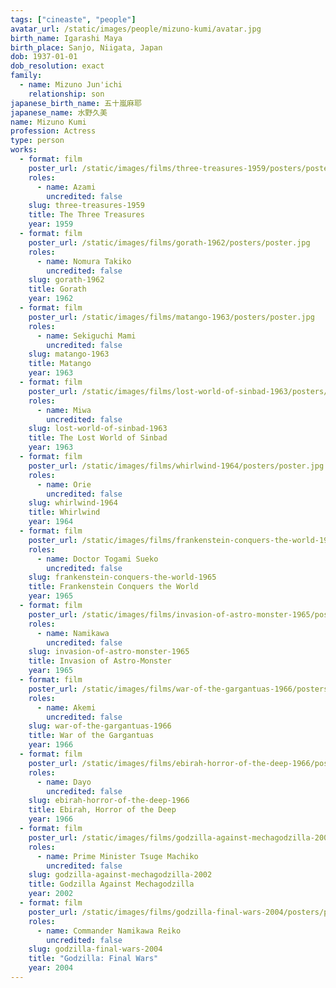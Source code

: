 ```yaml
---
tags: ["cineaste", "people"]
avatar_url: /static/images/people/mizuno-kumi/avatar.jpg
birth_name: Igarashi Maya
birth_place: Sanjo, Niigata, Japan
dob: 1937-01-01
dob_resolution: exact
family:
  - name: Mizuno Jun'ichi
    relationship: son
japanese_birth_name: 五十嵐麻耶
japanese_name: 水野久美
name: Mizuno Kumi
profession: Actress
type: person
works:
  - format: film
    poster_url: /static/images/films/three-treasures-1959/posters/poster.jpg
    roles:
      - name: Azami
        uncredited: false
    slug: three-treasures-1959
    title: The Three Treasures
    year: 1959
  - format: film
    poster_url: /static/images/films/gorath-1962/posters/poster.jpg
    roles:
      - name: Nomura Takiko
        uncredited: false
    slug: gorath-1962
    title: Gorath
    year: 1962
  - format: film
    poster_url: /static/images/films/matango-1963/posters/poster.jpg
    roles:
      - name: Sekiguchi Mami
        uncredited: false
    slug: matango-1963
    title: Matango
    year: 1963
  - format: film
    poster_url: /static/images/films/lost-world-of-sinbad-1963/posters/poster.jpg
    roles:
      - name: Miwa
        uncredited: false
    slug: lost-world-of-sinbad-1963
    title: The Lost World of Sinbad
    year: 1963
  - format: film
    poster_url: /static/images/films/whirlwind-1964/posters/poster.jpg
    roles:
      - name: Orie
        uncredited: false
    slug: whirlwind-1964
    title: Whirlwind
    year: 1964
  - format: film
    poster_url: /static/images/films/frankenstein-conquers-the-world-1965/posters/poster.jpg
    roles:
      - name: Doctor Togami Sueko
        uncredited: false
    slug: frankenstein-conquers-the-world-1965
    title: Frankenstein Conquers the World
    year: 1965
  - format: film
    poster_url: /static/images/films/invasion-of-astro-monster-1965/posters/poster.jpg
    roles:
      - name: Namikawa
        uncredited: false
    slug: invasion-of-astro-monster-1965
    title: Invasion of Astro-Monster
    year: 1965
  - format: film
    poster_url: /static/images/films/war-of-the-gargantuas-1966/posters/poster.jpg
    roles:
      - name: Akemi
        uncredited: false
    slug: war-of-the-gargantuas-1966
    title: War of the Gargantuas
    year: 1966
  - format: film
    poster_url: /static/images/films/ebirah-horror-of-the-deep-1966/posters/poster.jpg
    roles:
      - name: Dayo
        uncredited: false
    slug: ebirah-horror-of-the-deep-1966
    title: Ebirah, Horror of the Deep
    year: 1966
  - format: film
    poster_url: /static/images/films/godzilla-against-mechagodzilla-2002/posters/poster.jpg
    roles:
      - name: Prime Minister Tsuge Machiko
        uncredited: false
    slug: godzilla-against-mechagodzilla-2002
    title: Godzilla Against Mechagodzilla
    year: 2002
  - format: film
    poster_url: /static/images/films/godzilla-final-wars-2004/posters/poster.jpg
    roles:
      - name: Commander Namikawa Reiko
        uncredited: false
    slug: godzilla-final-wars-2004
    title: "Godzilla: Final Wars"
    year: 2004
---
```

